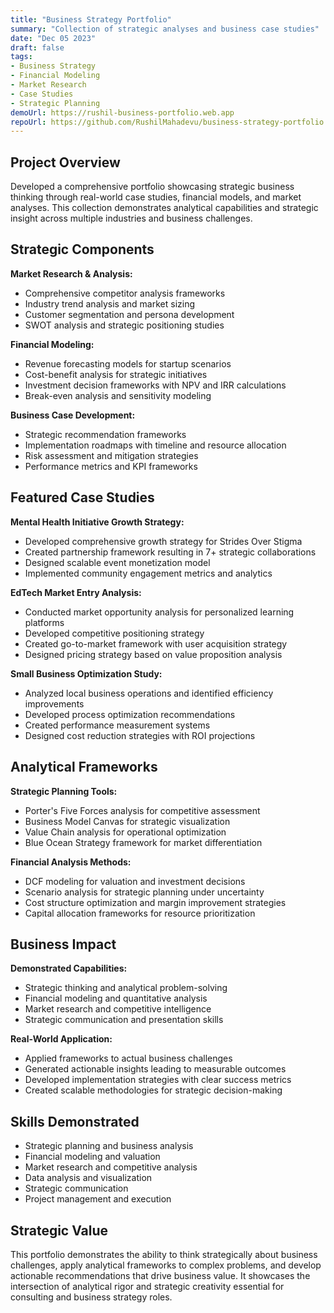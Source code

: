 ```yaml
---
title: "Business Strategy Portfolio"
summary: "Collection of strategic analyses and business case studies"
date: "Dec 05 2023"
draft: false
tags:
- Business Strategy
- Financial Modeling
- Market Research
- Case Studies
- Strategic Planning
demoUrl: https://rushil-business-portfolio.web.app
repoUrl: https://github.com/RushilMahadevu/business-strategy-portfolio
---
```


## Project Overview

Developed a comprehensive portfolio showcasing strategic business thinking through real-world case studies, financial models, and market analyses. This collection demonstrates analytical capabilities and strategic insight across multiple industries and business challenges.

## Strategic Components

**Market Research & Analysis:**
- Comprehensive competitor analysis frameworks
- Industry trend analysis and market sizing
- Customer segmentation and persona development
- SWOT analysis and strategic positioning studies

**Financial Modeling:**
- Revenue forecasting models for startup scenarios
- Cost-benefit analysis for strategic initiatives
- Investment decision frameworks with NPV and IRR calculations
- Break-even analysis and sensitivity modeling

**Business Case Development:**
- Strategic recommendation frameworks
- Implementation roadmaps with timeline and resource allocation
- Risk assessment and mitigation strategies
- Performance metrics and KPI frameworks

## Featured Case Studies

**Mental Health Initiative Growth Strategy:**
- Developed comprehensive growth strategy for Strides Over Stigma
- Created partnership framework resulting in 7+ strategic collaborations
- Designed scalable event monetization model
- Implemented community engagement metrics and analytics

**EdTech Market Entry Analysis:**
- Conducted market opportunity analysis for personalized learning platforms
- Developed competitive positioning strategy
- Created go-to-market framework with user acquisition strategy
- Designed pricing strategy based on value proposition analysis

**Small Business Optimization Study:**
- Analyzed local business operations and identified efficiency improvements
- Developed process optimization recommendations
- Created performance measurement systems
- Designed cost reduction strategies with ROI projections

## Analytical Frameworks

**Strategic Planning Tools:**
- Porter's Five Forces analysis for competitive assessment
- Business Model Canvas for strategic visualization
- Value Chain analysis for operational optimization
- Blue Ocean Strategy framework for market differentiation

**Financial Analysis Methods:**
- DCF modeling for valuation and investment decisions
- Scenario analysis for strategic planning under uncertainty
- Cost structure optimization and margin improvement strategies
- Capital allocation frameworks for resource prioritization

## Business Impact

**Demonstrated Capabilities:**
- Strategic thinking and analytical problem-solving
- Financial modeling and quantitative analysis
- Market research and competitive intelligence
- Strategic communication and presentation skills

**Real-World Application:**
- Applied frameworks to actual business challenges
- Generated actionable insights leading to measurable outcomes
- Developed implementation strategies with clear success metrics
- Created scalable methodologies for strategic decision-making

## Skills Demonstrated

- Strategic planning and business analysis
- Financial modeling and valuation
- Market research and competitive analysis
- Data analysis and visualization
- Strategic communication
- Project management and execution

## Strategic Value

This portfolio demonstrates the ability to think strategically about business challenges, apply analytical frameworks to complex problems, and develop actionable recommendations that drive business value. It showcases the intersection of analytical rigor and strategic creativity essential for consulting and business strategy roles.

